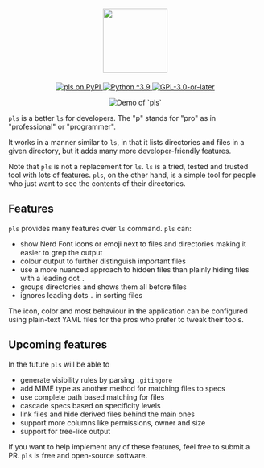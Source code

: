 <h1 align="center">
  <img height="128px" src="https://raw.githubusercontent.com/dhruvkb/pls/main/readme_assets/pls.svg"/>
</h1>

<p align="center">
  <a href="https://pypi.org/project/pls/">
    <img src="https://img.shields.io/pypi/v/pls" alt="pls on PyPI"/>
  </a>
  <a href="https://www.python.org">
    <img src="https://img.shields.io/pypi/pyversions/pls" alt="Python ^3.9"/>
  </a>
  <a href="https://github.com/dhruvkb/pls/blob/main/LICENSE">
    <img src="https://img.shields.io/pypi/l/pls" alt="GPL-3.0-or-later"/>
  </a>
</p>

<p align="center">
  <img src="https://raw.githubusercontent.com/dhruvkb/pls/main/readme_assets/demo.png" alt="Demo of `pls`"/>
</p>

`pls` is a better `ls` for developers. The "p" stands for "pro" as in "professional" or "programmer".

It works in a manner similar to `ls`, in  that it lists directories and files in a given directory, but it adds many more developer-friendly features.

Note that `pls` is not a replacement for `ls`. `ls` is a tried, tested and trusted tool with lots of features. `pls`, on the other hand, is a simple tool for people who just want to see the contents of their directories.

## Features

`pls` provides many features over  `ls` command. `pls` can:

- show Nerd Font icons or emoji next to files and directories making it easier to grep the output
- colour output to further distinguish important files
- use a more nuanced approach to hidden files than plainly hiding files with a leading dot `.`
- groups directories and shows them all before files
- ignores leading dots `.` in sorting files

The icon, color and most behaviour in the application can be configured using plain-text YAML files for the pros who prefer to tweak their tools.

## Upcoming features

In the future `pls` will be able to

- generate visibility rules by parsing `.gitingore`
- add MIME type as another method for matching files to specs
- use complete path based matching for files
- cascade specs based on specificity levels
- link files and hide derived files behind the main ones
- support more columns like permissions, owner and size
- support for tree-like output

If you want to help implement any of these features, feel free to submit a PR. `pls` is free and open-source software.
